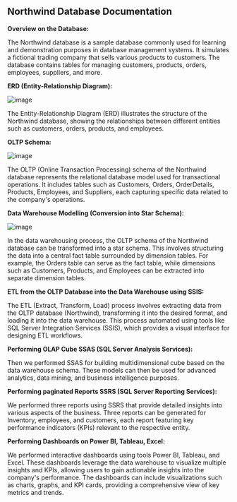 ## Northwind Database Documentation


**Overview on the Database:**

The Northwind database is a sample database commonly used for learning and demonstration purposes in database management systems. It simulates a fictional trading company that sells various products to customers. The database contains tables for managing customers, products, orders, employees, suppliers, and more.


**ERD (Entity-Relationship Diagram):**

![image](https://github.com/farah1612/NorthWind_ITI_GaduationProject/assets/96481182/b1d23c7e-ef0d-4964-a623-526779015f8a)

The Entity-Relationship Diagram (ERD) illustrates the structure of the Northwind database, showing the relationships between different entities such as customers, orders, products, and employees.


**OLTP Schema:**

![image](https://github.com/farah1612/NorthWind_ITI_GaduationProject/assets/96481182/d39aee56-5e26-4d5d-ad20-aae8abe35443)

The OLTP (Online Transaction Processing) schema of the Northwind database represents the relational database model used for transactional operations. It includes tables such as Customers, Orders, OrderDetails, Products, Employees, and Suppliers, each capturing specific data related to the company's operations.


**Data Warehouse Modelling (Conversion into Star Schema):**

![image](https://github.com/farah1612/NorthWind_ITI_GaduationProject/assets/96481182/e6a280bb-bb3e-400e-a8cd-9f7766b0f81a)

In the data warehousing process, the OLTP schema of the Northwind database can be transformed into a star schema. This involves structuring the data into a central fact table surrounded by dimension tables. For example, the Orders table can serve as the fact table, while dimensions such as Customers, Products, and Employees can be extracted into separate dimension tables.


**ETL from the OLTP Database into the Data Warehouse using SSIS:**

The ETL (Extract, Transform, Load) process involves extracting data from the OLTP database (Northwind), transforming it into the desired format, and loading it into the data warehouse. This process automated using tools like SQL Server Integration Services (SSIS), which provides a visual interface for designing ETL workflows.


**Performing OLAP Cube SSAS (SQL Server Analysis Services):**

Then we performed SSAS for building multidimensional cube based on the data warehouse schema. These models can then be used for advanced analytics, data mining, and business intelligence purposes.


**Performing paginated Reports SSRS (SQL Server Reporting Services):**

We performed three reports using SSRS that provide detailed insights into various aspects of the business. Three reports can be generated for Inventory, employees, and customers, each report featuring key performance indicators (KPIs) relevant to the respective entity.


**Performing Dashboards on Power BI, Tableau, Excel:**

We performed interactive dashboards using tools Power BI, Tableau, and Excel. These dashboards leverage the data warehouse to visualize multiple insights and KPIs, allowing users to gain actionable insights into the company's performance. The dashboards can include visualizations such as charts, graphs, and KPI cards, providing a comprehensive view of key metrics and trends.
